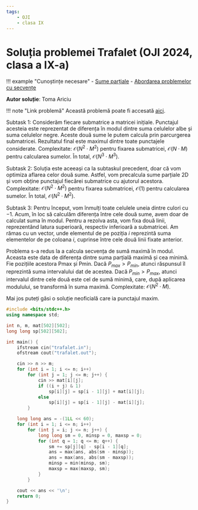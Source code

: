 ```yaml
---
tags:
    - OJI
    - clasa IX
---
```


# Soluția problemei Trafalet (OJI 2024, clasa a IX-a)

!!! example "Cunoștințe necesare"
    - [Sume parțiale](../../../../usor/partial-sums.md)
    - [Abordarea problemelor cu secvențe](../../../../usor/sequences.md)

**Autor soluție**: Toma Ariciu

!!! note "Link problemă"
    Această problemă poate fi accesată [aici](https://kilonova.ro/problems/2503/).

Subtask 1: Considerăm fiecare submatrice a matricei inițiale. Punctajul acesteia este reprezentat de diferența în modul dintre suma celulelor albe și suma celulelor negre. Aceste două sume le putem calcula prin parcurgerea submatricei. Rezultatul final este maximul dintre toate punctajele considerate. Complexitate: $\mathcal{O}(N^2 \cdot M^2)$ pentru fixarea submatricei, $\mathcal{O}(N \cdot M)$ pentru calcularea sumelor. În total, $\mathcal{O}(N^3 \cdot M^3)$.

Subtask 2: Soluția este aceeași ca la subtaskul precedent, doar că vom optimiza aflarea celor două sume. Astfel, vom precalcula sume parțiale 2D și vom obține punctajul fiecărei submatrice cu ajutorul acestora. Complexitate: $\mathcal{O}(N^2 \cdot M^2)$ pentru fixarea submatricei, $\mathcal{O}(1)$ pentru calcularea sumelor. În total, $\mathcal{O}(N^2 \cdot M^2)$.

Subtask 3: Pentru început, vom înmulți toate celulele uneia dintre culori cu $-1$. Acum, în loc să calculăm diferența între cele două sume, avem doar de calculat suma în modul. Pentru a rezolva asta, vom fixa două linii, reprezentând latura superioară, respectiv inferioară a submatricei. Am rămas cu un vector, unde elementul de pe poziția $i$ reprezintă suma elementelor de pe coloana $i$, cuprinse între cele două linii fixate anterior.

Problema s-a redus la a calcula secvența de sumă maximă în modul. Aceasta este data de diferența dintre suma parțială maximă și cea minimă. Fie pozițiile acestora Pmax și Pmin. Dacă $P_{max} > P_{min}$, atunci răspunsul îl reprezintă suma intervalului dat de acestea. Dacă $P_{min} > P_{max}$, atunci intervalul dintre cele două este cel de sumă minimă, care, după aplicarea modulului, se transformă în suma maximă. Complexitate: $\mathcal{O}(N^2 \cdot M)$.

Mai jos puteți găsi o soluție neoficială care ia punctajul maxim.

```cpp
#include <bits/stdc++.h>
using namespace std;

int n, m, mat[502][502];
long long sp[502][502];

int main() {
    ifstream cin("trafalet.in");
    ofstream cout("trafalet.out");

    cin >> n >> m;
    for (int i = 1; i <= n; i++)
        for (int j = 1; j <= m; j++) {
            cin >> mat[i][j];
            if ((i + j) & 1)
                sp[i][j] = sp[i - 1][j] + mat[i][j];
            else
                sp[i][j] = sp[i - 1][j] - mat[i][j];
        }

    long long ans = -(1LL << 60);
    for (int i = 1; i <= n; i++)
        for (int j = i; j <= n; j++) {
            long long sm = 0, minsp = 0, maxsp = 0;
            for (int q = 1; q <= m; q++) {
                sm += sp[j][q] - sp[i - 1][q];
                ans = max(ans, abs(sm - minsp));
                ans = max(ans, abs(sm - maxsp));
                minsp = min(minsp, sm);
                maxsp = max(maxsp, sm);
            }
        }

    cout << ans << '\n';
    return 0;
}
```